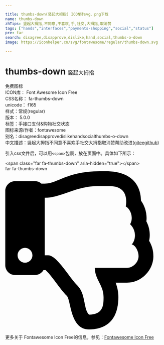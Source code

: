 ```yaml
---

title: thumbs-down(竖起大拇指) ICON转svg、png下载
name: thumbs-down
zhTips: 竖起大拇指,不同意,不喜欢,手,社交,大拇指,取消赞
tags: ["hands","interfaces","payments-shopping","social","status"]
pre: far
search: disagree,disapprove,dislike,hand,social,thumbs-o-down
image: https://iconhelper.cn/svg/fontawesome/regular/thumbs-down.svg

---
```


# thumbs-down  <small style="font-size: 60%;font-weight: 100">竖起大拇指</small>


<div class="detail-page">
<p>
<span><span class="badge-success badge">免费图标</span> </span>
<br/>
<span>
ICON库：
<span class="badge-secondary badge">Font Awesome Icon Free</span> 
</span>
<br/>
<span>
CSS名称：
<span class="badge-secondary badge">fa-thumbs-down</span> 
</span>
<br/>
<span>
unicode：
<span class="badge-secondary badge">f165</span> 
<copy-btn content='f165' btn-title=""></copy-btn>
<copy-btn :content='String.fromCodePoint(parseInt("f165", 16))' btn-title="复制U"></copy-btn>
</span><br/><span>样式：<span class="badge-light badge">常规(regular)</span></span>
<br/>
<span>
版本：
<span class="badge-secondary badge">5.0.0</span> 
</span><br/><span>标签：<span class="badge-light badge"><router-link to="/tags/hands.html">手</router-link></span><span class="badge-light badge"><router-link to="/tags/interfaces.html">接口</router-link></span><span class="badge-light badge"><router-link to="/tags/payments-shopping.html">支付&购物</router-link></span><span class="badge-light badge"><router-link to="/tags/social.html">社交</router-link></span><span class="badge-light badge"><router-link to="/tags/status.html">状态</router-link></span></span>
<br/>
<span>图标来源/作者：<span class="badge-light badge">fontawesome</span></span> 
<br/>
<span>别名：<span class="badge-light badge">disagree</span><span class="badge-light badge">disapprove</span><span class="badge-light badge">dislike</span><span class="badge-light badge">hand</span><span class="badge-light badge">social</span><span class="badge-light badge">thumbs-o-down</span></span><br/><span class="zh-detail">中文描述：<span class="badge-primary badge">竖起大拇指</span><span class="badge-primary badge">不同意</span><span class="badge-primary badge">不喜欢</span><span class="badge-primary badge">手</span><span class="badge-primary badge">社交</span><span class="badge-primary badge">大拇指</span><span class="badge-primary badge">取消赞</span><span class="help-link"><span>帮助改进</span>(<a href="https://gitee.com/liuwave/icon-helper/edit/master/json/fontawesome/regular/thumbs-down.json" target="_blank" rel="noopener noreferrer">gitee</a><a href="https://github.com/liuwave/icon-helper/edit/master/json/fontawesome/regular/thumbs-down.json" target="_blank" rel="noopener noreferrer">github</a></span>)</span><br/>
</p>
</div>
<div class="alert alert-dark">
  <i class="far fa-thumbs-down fa-xs"></i>
  <i class="far fa-thumbs-down fa-sm"></i>
  <i class="far fa-thumbs-down fa-lg"></i>
  <i class="far fa-thumbs-down fa-2x"></i>
  <i class="far fa-thumbs-down fa-3x"></i>
  <i class="far fa-thumbs-down fa-5x"></i>
  <i class="far fa-thumbs-down fa-7x"></i>
</div>
<div>
  <p>引入css文件后，可以用<code>&lt;span&gt;</code>包裹，放在页面中。具体如下所示：    
  </p>
  <div class="alert alert-primary" style="font-size: 14px">
    &lt;span class="far fa-thumbs-down" aria-hidden="true"&gt;&lt;/span&gt;
    <copy-btn content='<span class="far fa-thumbs-down" aria-hidden="true"></span>'></copy-btn>
  </div>
  <div class="alert alert-secondary">
    <i class="far fa-thumbs-down"
    style="font-size: 24px"
    aria-hidden="true"></i> far fa-thumbs-down
    <copy-btn content="far fa-thumbs-down" btn-title="复制图标名称"></copy-btn>
  </div>
</div>
<div id="svg" class="svg-wrap">
<svg xmlns="http://www.w3.org/2000/svg" viewBox="0 0 512 512"><path d="M466.27 225.31c4.674-22.647.864-44.538-8.99-62.99 2.958-23.868-4.021-48.565-17.34-66.99C438.986 39.423 404.117 0 327 0c-7 0-15 .01-22.22.01C201.195.01 168.997 40 128 40h-10.845c-5.64-4.975-13.042-8-21.155-8H32C14.327 32 0 46.327 0 64v240c0 17.673 14.327 32 32 32h64c11.842 0 22.175-6.438 27.708-16h7.052c19.146 16.953 46.013 60.653 68.76 83.4 13.667 13.667 10.153 108.6 71.76 108.6 57.58 0 95.27-31.936 95.27-104.73 0-18.41-3.93-33.73-8.85-46.54h36.48c48.602 0 85.82-41.565 85.82-85.58 0-19.15-4.96-34.99-13.73-49.84zM64 296c-13.255 0-24-10.745-24-24s10.745-24 24-24 24 10.745 24 24-10.745 24-24 24zm330.18 16.73H290.19c0 37.82 28.36 55.37 28.36 94.54 0 23.75 0 56.73-47.27 56.73-18.91-18.91-9.46-66.18-37.82-94.54C206.9 342.89 167.28 272 138.92 272H128V85.83c53.611 0 100.001-37.82 171.64-37.82h37.82c35.512 0 60.82 17.12 53.12 65.9 15.2 8.16 26.5 36.44 13.94 57.57 21.581 20.384 18.699 51.065 5.21 65.62 9.45 0 22.36 18.91 22.27 37.81-.09 18.91-16.71 37.82-37.82 37.82z"/></svg>
</div>
<detail full-name='fa-thumbs-down'></detail>

<Vssue title="关于“thumbs-down”的评论" />
    
<div><p>更多关于  Fontawesome Icon Free的信息，参见：<a target="_blank" href="https://iconhelper.cn/fontawesome.html">Fontawesome Icon Free</a>
</p></div>
